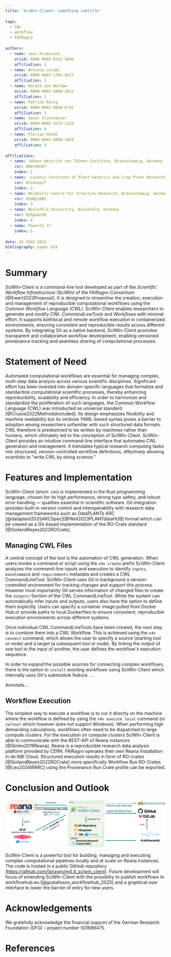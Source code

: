 ```yaml
---
title: 'SciWin-Client: something subtitle'

tags:
  - CWL
  - workflow
  - FAIRagro

authors:
  - name: Jens Krumsieck
    orcid: 0000-0001-6242-5846
    affiliation: 1
  - name: Antonia Leidel
    orcid: 0009-0007-1765-0527
    affiliation: 2
  - name: Harald von Waldow
    orcid: 0000-0003-4800-2833
    affiliation: 1
  - name: Patrick König
    orcid: 0000-0002-8948-6793
    affiliation: 3
  - name: Xaver Stiensmeier
    orcid: 0009-0005-3274-122X
    affiliation: 4
  - name: Florian Hoedt
    orcid: 0000-0002-6068-1659
    affiliation: 5

affiliations:
  - name: Johann Heinrich von Thünen-Institute, Braunschweig, Germany
    ror: 00mr84n67 
    index: 1
  - name:  Leibniz Institute of Plant Genetics and Crop Plant Research, Gatersleben, Germany
    ror: 02skbsp27
    index: 2
  - name: Helmholtz Centre for Infection Research, Braunschweig, Germany
    ror: 03d0p2685 
    index: 3
  - name: Bielefeld University, Bielefeld, Germany
    ror: 02hpadn98 
    index: 4
  - name: PowerCo ??
    index: 5

date: XX XXXX 202X
bibliography: paper.bib
---
```


# Summary
SciWIn-Client is a command-line tool developed as part of the _Scientific Workflow Infrastructure (SciWIn)_ of the FAIRagro-Consortium [@Ewert2023Proposal]. It is designed to streamline the creation, execution and management of reproducible computational workflows using the _Common Workflow Language (CWL)_.
SciWIn-Client enables researchers to generate and modify _CWL CommandLineTools_ and _Workflows_ with minimal effort. It supports bothlocal and remote workflow execution in containerized environments, ensuring consistent and reproducible results across different systems.
By integrating Git as a native backend, SciWIn-Client promotes transparent and collaborative workflow development, enabling versioned provenance tracking and seamless sharing of computational processes.

# Statement of Need
Automated computational workflows are essential for managing complex, multi-step data analysis across various scientific disciplines. Significant effort has been invested into domain-specific languages that formalize and standardize computational scientific processes, thereby enhancing reproducibility, scalability and efficiency. In order to harmonize and standardize the proliferation of such languages, the Common Workflow Language (CWL) was introducted as universal standard [@Crusoe2022MethodsIncluded]. 
Its design emphasizes flexibility and machine readability but its verbose YAML-based syntax poses a barrier to adoption among researchers unfamiliar with such structured data formats. CWL therefore is predestined to be written by machines rather than humans, which ultimately led to the conception of SciWIn-Client.
SciWIn-Client provides an intuitive command-line interface that automates CWL generation and management. It translates typical research computing tasks into structured, version-controlled workflow definitions, effectively allowing scientists to “write CWL by doing science.”

# Features and Implementation
SciWIn-Client (short: `s4n`) is implemented in the Rust programming language, chosen for its high performance, strong type safety, and robust error handling — qualities essential in scientific software. Git integration provides built-in version control and interoperability with research data management frameworks such as  DataPLANTs ARC [@dataplant2025ARCSpec][@Weil2023PLANTdataHUB] format which can be viewed as a Git-based implementation of the RO-Crate standard [@SoilandReyes2022ROCrate].

## Managing CWL Files
A central concept of the tool is the automation of CWL generation. When users invoke a command or script using the `s4n create` prefix SciWIn-Client analyzes the command-line inputs and execution to identify `inputs`, `baseCommand` and `requirements` metadata and creates a CWL CommandLineTool. SciWIn-Client uses Git in background  a version-controlled environment for tracking changes and support this process. However most importantly Git serves information of changed files to create the  `outputs`-Section of the CWL CommandLineTool. While the system can automatically infer inputs and outputs, users also have the option to define them explicitly. Users can specify a container image pulled from Docker Hub or provide paths to local Dockerfiles to ensure consistent, reproducible execution environments across different systems.

Once individual CWL CommandLineTools have been created, the next step is to combine them into a CWL Workflow. This is achieved using the `s4n connect` command, which allows the user to specify a source (starting tool or node) and a target (a subsequent tool or node). By linking the output of one tool to the input of another, the user defines the workflow's execution sequence. 

In order to expand the possible sources for connecting complex workflows, there is the option to `install` exisiting workflows using SciWIn-Client which internally uses Git's submodule feature. ...

Annotate...

## Workflow Execution
The simplest way to execute a workflow is to run it directly on the machine where the workflow is defined by using the `s4n execute local` command (or `cwltool` which however does not support Windows).
When performing high demanding calculations, workflows often need to be dispatched to large compute clusters. For the execution on compute clusters SciWIn-Client is able to communicate with the REST-API of Reana instances [@Simko2019Reana]. Reana is a reproducible research data analysis platform provided by CERN. FAIRagro operates their own Reana Installation in de.NBI Cloud. 
Structured execution results in form of RO-crates [@SoilandReyes2022ROCrate] more specifically Workflow Run RO-Crates [@Leo2024WRRC] using the Provenance Run Crate profile can be exported. 

# Conclusion and Outlook

![Integration of SciWin-Client into Research Data Management infrastructures](./assets/overview.png)

SciWin-Client is a powerful tool for building, managing and executing complex computational pipelines locally and at scale on Reana instances. The code is hosted in a public GitHub repository (https://github.com/fairagro/m4.4_sciwin_client). 
Future development will focus of extending SciWIn-Client with the possiblity to publish workflows to workflowhub.eu [@gustafsson_workflowhub_2025] and a graphical user interface to lower the barrier of entry for new users. 

# Acknowledgements 
We gratefully acknowledge the financial support of the German Research Foundation (DFG) – project number 501899475.

# References